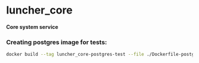 # luncher_core

#### Core system service

### Creating postgres image for tests:

```sh
docker build --tag luncher_core-postgres-test --file ./Dockerfile-postgres .
```
